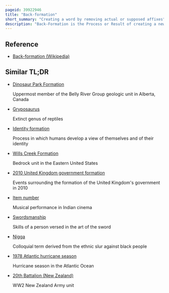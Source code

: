```yaml
---
pageid: 39922946
title: "Back-formation"
short_summary: "Creating a word by removing actual or supposed affixes"
description: "Back-Formation is the Process or Result of creating a new Word via Inflection typically by removing or substituting actual or supposed Affixes from a lexical Item in a Way that expands the Number of Lexemes associated with the. The Resulting is called a Back-Formation, a Term coined by James Murray in 1889."
---
```


## Reference

- [Back-formation (Wikipedia)](https://en.wikipedia.org/?curid=39922946)

## Similar TL;DR

- [Dinosaur Park Formation](/tldr/en/dinosaur-park-formation)

  Uppermost member of the Belly River Group geologic unit in Alberta, Canada

- [Gryposaurus](/tldr/en/gryposaurus)

  Extinct genus of reptiles

- [Identity formation](/tldr/en/identity-formation)

  Process in which humans develop a view of themselves and of their identity

- [Wills Creek Formation](/tldr/en/wills-creek-formation)

  Bedrock unit in the Eastern United States

- [2010 United Kingdom government formation](/tldr/en/2010-united-kingdom-government-formation)

  Events surrounding the formation of the United Kingdom's government in 2010

- [Item number](/tldr/en/item-number)

  Musical performance in Indian cinema

- [Swordsmanship](/tldr/en/swordsmanship)

  Skills of a person versed in the art of the sword

- [Nigga](/tldr/en/nigga)

  Colloquial term derived from the ethnic slur against black people

- [1978 Atlantic hurricane season](/tldr/en/1978-atlantic-hurricane-season)

  Hurricane season in the Atlantic Ocean

- [20th Battalion (New Zealand)](/tldr/en/20th-battalion-new-zealand)

  WW2 New Zealand Army unit
